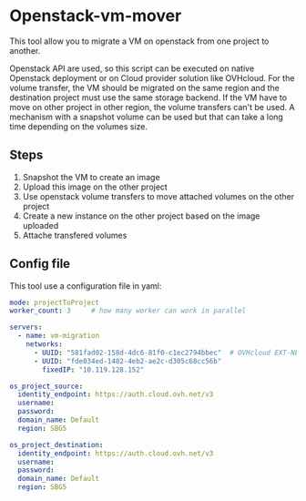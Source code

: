 # Openstack-vm-mover
This tool allow you to migrate a VM on openstack from one project to another.

Openstack API are used, so this script can be executed on native Openstack deployment or on Cloud provider solution like OVHcloud.
For the volume transfer, the VM should be migrated on the same region and the destination project must use the same storage backend.
If the VM have to move on other project in other region, the volume transfers can't be used. A mechanism with a snapshot volume can be used but that can take a long time depending on the volumes size.

## Steps 
1. Snapshot the VM to create an image
2. Upload this image on the other project
3. Use openstack volume transfers to move attached volumes on the other project
4. Create a new instance on the other project based on the image uploaded
5. Attache transfered volumes

## Config file
This tool use a configuration file in yaml:

```yaml
mode: projectToProject
worker_count: 3     # how many worker can work in parallel

servers:
  - name: vm-migration
    networks:
      - UUID: "581fad02-158d-4dc6-81f0-c1ec2794bbec"  # OVHcloud EXT-NET network UUID
      - UUID: "fde034ed-1482-4eb2-ae2c-d305c68cc56b"
        fixedIP: "10.119.128.152"

os_project_source:
  identity_endpoint: https://auth.cloud.ovh.net/v3
  username: 
  password:
  domain_name: Default
  region: SBG5

os_project_destination:
  identity_endpoint: https://auth.cloud.ovh.net/v3
  username: 
  password: 
  domain_name: Default
  region: SBG5
```